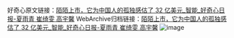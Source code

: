 好奇心原文链接：[陌陌上市，它为中国人的孤独感估了 32 亿美元_智能_好奇心日报-夏雨青 崔绮雯 高宇馨](https://www.qdaily.com/articles/4337.html)
WebArchive归档链接：[陌陌上市，它为中国人的孤独感估了 32 亿美元_智能_好奇心日报-夏雨青 崔绮雯 高宇馨](http://web.archive.org/web/20171115182550/http://www.qdaily.com/articles/4337.html)
![image](http://ww3.sinaimg.cn/large/007d5XDpgy1g3vf7cismmj30u03qv7wh)